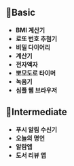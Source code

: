 ## 🥚Basic

- **BMI 계산기**
- **로또 번호 추첨기**
- **비밀 다이어리**
- **계산기**
- **전자액자**
- **뽀모도로 타이머**
- **녹음기**
- **심플 웹 브라우저**


## 🐣Intermediate

- **푸시 알림 수신기**
- **오늘의 명언**
- **알람앱**
- **도서 리뷰 앱**
